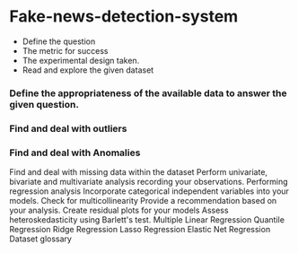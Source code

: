 # Fake-news-detection-system

* Define the question 
* The metric for success
* The experimental design taken. 
* Read and explore the given dataset
### Define the appropriateness of the available data to answer the given question.
### Find and deal with outliers
### Find and deal with Anomalies
 Find and deal with missing data within the dataset
Perform univariate, bivariate and multivariate analysis recording your observations. 
Performing regression analysis
Incorporate categorical independent variables into your models. 
Check for multicollinearity 
Provide a recommendation based on your analysis.
 Create residual plots for your models
Assess heteroskedasticity using Barlett's test.
Multiple Linear Regression Quantile Regression Ridge Regression Lasso Regression Elastic Net Regression
Dataset glossary
